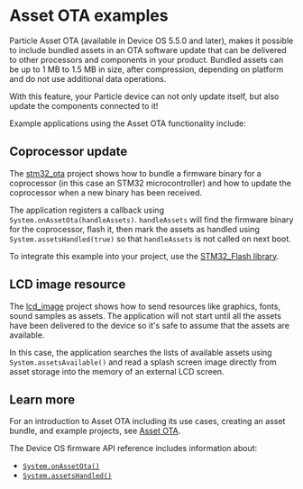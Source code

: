 # Asset OTA examples

Particle Asset OTA (available in Device OS 5.5.0 and later), makes it possible to include bundled assets in an OTA software update that can be delivered to other processors and components in your product. Bundled assets can be up to 1 MB to 1.5 MB in size, after compression, depending on platform and do not use additional data operations.

With this feature, your Particle device can not only update itself, but also update the components connected to it!

Example applications using the Asset OTA functionality include:

## Coprocessor update

The [stm32_ota](/stm32_ota) project shows how to bundle a firmware binary for a coprocessor (in this case an STM32 microcontroller) and how to update the coprocessor when a new binary has been received.

The application registers a callback using `System.onAssetOta(handleAssets)`. `handleAssets` will find the firmware binary for the coprocessor, flash it, then mark the assets as handled using `System.assetsHandled(true)` so that `handleAssets` is not called on next boot.

To integrate this example into your project, use the [STM32_Flash library](https://github.com/particle-iot/STM32_Flash).

## LCD image resource

The [lcd_image](/lcd_image) project shows how to send resources like graphics, fonts, sound samples as assets. The application will not start until all the assets have been delivered to the device so it's safe to assume that the assets are available.

In this case, the application searches the lists of available assets using `System.assetsAvailable()` and read a splash screen image directly from asset storage into the memory of an external LCD screen.

## Learn more

For an introduction to Asset OTA including its use cases, creating an asset bundle, and example projects, see [Asset OTA](https://docs.particle.io/reference/asset-ota/asset-ota/).

The Device OS firmware API reference includes information about:

- [`System.onAssetOta()`](https://docs.particle.io/reference/device-os/api/system-calls/onassetota-system/) 
- [`System.assetsHandled()`](https://docs.particle.io/reference/device-os/api/system-calls/assetshandled-system/)

